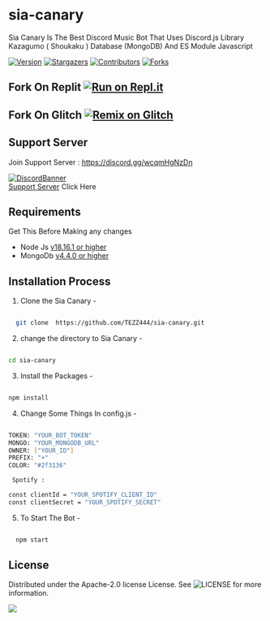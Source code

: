 # sia-canary
Sia Canary Is The Best Discord Music Bot That Uses Discord.js Library Kazagumo ( Shoukaku ) Database (MongoDB) And ES Module Javascript


[![Version][version-shield]](version-url)
[![Stargazers][stars-shield]][stars-url]
[![Contributors][contributors-shield]][contributors-url]
[![Forks][forks-shield]][forks-url]

## Fork On Replit  [![Run on Repl.it](https://replit.com/badge/github/TEZZ444/sia-canary)](https://repl.it/github/TEZZ444/sia-canary)
## Fork On Glitch [![Remix on Glitch](https://cdn.glitch.com/2703baf2-b643-4da7-ab91-7ee2a2d00b5b%2Fremix-button.svg)](https://glitch.com/edit/#!/import/github/TEZZ444/sia-canary)

## Support Server

Join Support Server : https://discord.gg/wcqmHgNzDn

[![DiscordBanner](https://invidget.switchblade.xyz/wcqmHgNzDn)](https://discord.gg/wcqmHgNzDn)<br />
[Support Server](https://discord.gg/UaMcC4PrYH) Click Here


## Requirements

Get This Before Making any changes

- Node Js [v18.16.1 or higher](https://nodejs.org/en/download/)
- MongoDb [v4.4.0 or higher](https://www.mongodb.com/try/download/community)

## Installation Process

1. Clone the Sia Canary - 
  
```bash

  git clone  https://github.com/TEZZ444/sia-canary.git

```

2. change the directory to Sia Canary -

```bash

cd sia-canary

```

3. Install the Packages -

```bash

npm install

```

4. Change Some Things In config.js -
  
```bash

TOKEN: "YOUR_BOT_TOKEN"
MONGO: "YOUR_MONGODB_URL"
OWNER: ["YOUR_ID"]
PREFIX: "+"
COLOR: "#2f3136"

 Spotify :

const clientId = "YOUR_SPOTIFY_CLIENT_ID"
const clientSecret = "YOUR_SPOTIFY_SECRET"

```
5. To Start The Bot -

```bash

  npm start

```
## License

Distributed under the Apache-2.0 license License. See ![LICENSE](https://img.shields.io/github/license/TEZZ444/sia-canary?style=social) for more information.


<a href="https://github.com/TEZZ444/sia-canary/graphs/contributors">
  <img src="https://contrib.rocks/image?repo=TEZZ444/sia-canary" />
</a>


[version-shield]: https://img.shields.io/github/package-json/v/TEZZ444/sia-canary?style=for-the-badge
[contributors-shield]: https://img.shields.io/github/contributors/TEZZ444/sia-canary.svg?style=for-the-badge
[contributors-url]: https://github.com/TEZZ444/sia-canary/graphs/contributors
[forks-shield]: https://img.shields.io/github/forks/TEZZ444/sia-canary.svg?style=for-the-badge
[forks-url]: https://github.com/TEZZ444/sia-canary/network/members
[stars-shield]: https://img.shields.io/github/stars/TEZZ444/sia-canary.svg?style=for-the-badge
[stars-url]: https://github.com/TEZZ444/sia-canary/stargazers


